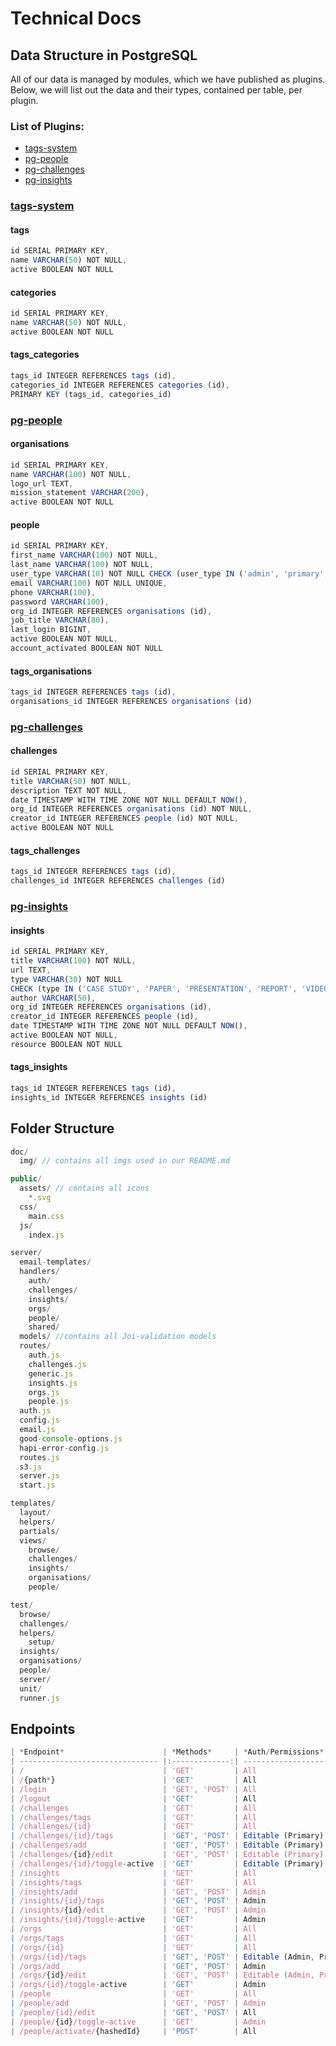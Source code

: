 # Technical Docs

## Data Structure in PostgreSQL
All of our data is managed by modules, which we have published as plugins. Below, we will list out the data and their types, contained per table, per plugin.

### List of Plugins:
* [tags-system](#tags-system)
* [pg-people](#pg-people)
* [pg-challenges](#pg-challenges)
* [pg-insights](#pg-insights)

### [tags-system](npmjs.com/package/tags-system)
#### tags
```js
id SERIAL PRIMARY KEY,
name VARCHAR(50) NOT NULL,
active BOOLEAN NOT NULL
```
#### categories
```js
id SERIAL PRIMARY KEY,
name VARCHAR(50) NOT NULL,
active BOOLEAN NOT NULL
```
#### tags_categories
```js
tags_id INTEGER REFERENCES tags (id),
categories_id INTEGER REFERENCES categories (id),
PRIMARY KEY (tags_id, categories_id)
```

### [pg-people](npmjs.com/package/pg-people)
#### organisations
```js
id SERIAL PRIMARY KEY,
name VARCHAR(100) NOT NULL,
logo_url TEXT,
mission_statement VARCHAR(200),
active BOOLEAN NOT NULL
```
#### people

```js
id SERIAL PRIMARY KEY,
first_name VARCHAR(100) NOT NULL,
last_name VARCHAR(100) NOT NULL,
user_type VARCHAR(10) NOT NULL CHECK (user_type IN ('admin', 'primary', 'secondary')),
email VARCHAR(100) NOT NULL UNIQUE,
phone VARCHAR(100),
password VARCHAR(100),
org_id INTEGER REFERENCES organisations (id),
job_title VARCHAR(80),
last_login BIGINT,
active BOOLEAN NOT NULL,
account_activated BOOLEAN NOT NULL
```

#### tags_organisations
```js
tags_id INTEGER REFERENCES tags (id),
organisations_id INTEGER REFERENCES organisations (id)
```

### [pg-challenges](npmjs.com/package/pg-challenges)

#### challenges
```js
id SERIAL PRIMARY KEY,
title VARCHAR(50) NOT NULL,
description TEXT NOT NULL,
date TIMESTAMP WITH TIME ZONE NOT NULL DEFAULT NOW(),
org_id INTEGER REFERENCES organisations (id) NOT NULL,
creator_id INTEGER REFERENCES people (id) NOT NULL,
active BOOLEAN NOT NULL
```

#### tags_challenges
```js
tags_id INTEGER REFERENCES tags (id),
challenges_id INTEGER REFERENCES challenges (id)
```

### [pg-insights](npmjs.com/package/pg-insights)

#### insights
```js
id SERIAL PRIMARY KEY,
title VARCHAR(100) NOT NULL,
url TEXT,
type VARCHAR(30) NOT NULL
CHECK (type IN ('CASE STUDY', 'PAPER', 'PRESENTATION', 'REPORT', 'VIDEO', 'WORKSHOP SUMMARY')),
author VARCHAR(50),
org_id INTEGER REFERENCES organisations (id),
creator_id INTEGER REFERENCES people (id),
date TIMESTAMP WITH TIME ZONE NOT NULL DEFAULT NOW(),
active BOOLEAN NOT NULL,
resource BOOLEAN NOT NULL
```

#### tags_insights
```js
tags_id INTEGER REFERENCES tags (id),
insights_id INTEGER REFERENCES insights (id)
```

## Folder Structure
```js
doc/
  img/ // contains all imgs used in our README.md

public/
  assets/ // contains all icons
    *.svg
  css/
    main.css
  js/
    index.js

server/
  email-templates/
  handlers/
    auth/
    challenges/
    insights/
    orgs/
    people/
    shared/  
  models/ //contains all Joi-validation models
  routes/
    auth.js
    challenges.js
    generic.js
    insights.js
    orgs.js
    people.js
  auth.js
  config.js
  email.js
  good-console-options.js
  hapi-error-config.js
  routes.js
  s3.js
  server.js
  start.js

templates/
  layout/
  helpers/
  partials/
  views/
    browse/
    challenges/
    insights/
    organisations/
    people/

test/
  browse/
  challenges/
  helpers/
    setup/
  insights/
  organisations/
  people/
  server/
  unit/
  runner.js
```
## Endpoints

```js
| *Endpoint*                      | *Methods*     | *Auth/Permissions*        |
| ------------------------------- |:-------------:| -------------------------:|
| /                               | 'GET'         | All                       |
| /{path*}                        | 'GET'         | All                       |
| /login                          | 'GET', 'POST' | All                       |
| /logout                         | 'GET'         | All                       |
| /challenges                     | 'GET'         | All                       |
| /challenges/tags                | 'GET'         | All                       |
| /challenges/{id}                | 'GET'         | All                       |
| /challenges/{id}/tags           | 'GET', 'POST' | Editable (Primary)        |
| /challenges/add                 | 'GET', 'POST' | Editable (Primary)        |
| /challenges/{id}/edit           | 'GET', 'POST' | Editable (Primary)        |
| /challenges/{id}/toggle-active  | 'GET'         | Editable (Primary)        |
| /insights                       | 'GET'         | All                       |
| /insights/tags                  | 'GET'         | All                       |
| /insights/add                   | 'GET', 'POST' | Admin                     |
| /insights/{id}/tags             | 'GET', 'POST' | Admin                     |
| /insights/{id}/edit             | 'GET', 'POST' | Admin                     |
| /insights/{id}/toggle-active    | 'GET'         | Admin                     |
| /orgs                           | 'GET'         | All                       |
| /orgs/tags                      | 'GET'         | All                       |
| /orgs/{id}                      | 'GET'         | All                       |
| /orgs/{id}/tags                 | 'GET', 'POST' | Editable (Admin, Primary) |
| /orgs/add                       | 'GET', 'POST' | Admin                     |
| /orgs/{id}/edit                 | 'GET', 'POST' | Editable (Admin, Primary) |
| /orgs/{id}/toggle-active        | 'GET'         | Admin                     |
| /people                         | 'GET'         | All                       |
| /people/add                     | 'GET', 'POST' | Admin                     |
| /people/{id}/edit               | 'GET', 'POST' | All                       |
| /people/{id}/toggle-active      | 'GET'         | Admin                     |
| /people/activate/{hashedId}     | 'POST'        | All                       |
```
